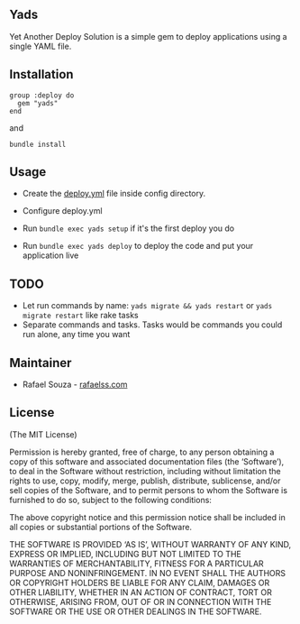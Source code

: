 ## Yads

Yet Another Deploy Solution is a simple gem to deploy applications using a single YAML file.

## Installation

    group :deploy do
      gem "yads"
    end
    
and

    bundle install

## Usage

- Create the [deploy.yml](http://github.com/rafaelss/yads/blob/examples/deploy.yml) file inside config directory.

- Configure deploy.yml

- Run `bundle exec yads setup` if it's the first deploy you do

- Run `bundle exec yads deploy` to deploy the code and put your application live

## TODO

- Let run commands by name: `yads migrate && yads restart` or `yads migrate restart` like rake tasks
- Separate commands and tasks. Tasks would be commands you could run alone, any time you want

## Maintainer

* Rafael Souza - [rafaelss.com](http://rafaelss.com)

## License

(The MIT License)

Permission is hereby granted, free of charge, to any person obtaining a copy of this software and associated documentation files (the ‘Software’), to deal in the Software without restriction, including without limitation the rights to use, copy, modify, merge, publish, distribute, sublicense, and/or sell copies of the Software, and to permit persons to whom the Software is furnished to do so, subject to the following conditions:

The above copyright notice and this permission notice shall be included in all copies or substantial portions of the Software.

THE SOFTWARE IS PROVIDED ‘AS IS’, WITHOUT WARRANTY OF ANY KIND, EXPRESS OR IMPLIED, INCLUDING BUT NOT LIMITED TO THE WARRANTIES OF MERCHANTABILITY, FITNESS FOR A PARTICULAR PURPOSE AND NONINFRINGEMENT. IN NO EVENT SHALL THE AUTHORS OR COPYRIGHT HOLDERS BE LIABLE FOR ANY CLAIM, DAMAGES OR OTHER LIABILITY, WHETHER IN AN ACTION OF CONTRACT, TORT OR OTHERWISE, ARISING FROM, OUT OF OR IN CONNECTION WITH THE SOFTWARE OR THE USE OR OTHER DEALINGS IN THE SOFTWARE.
